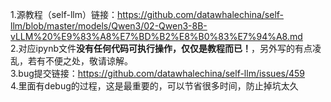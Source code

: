 1.源教程（self-llm）链接：https://github.com/datawhalechina/self-llm/blob/master/models/Qwen3/02-Qwen3-8B-vLLM%20%E9%83%A8%E7%BD%B2%E8%B0%83%E7%94%A8.md    
2.对应ipynb文件**没有任何代码可执行操作，仅仅是教程而已！**，另外写的有点凌乱，若有不便之处，敬请谅解。   
3.bug提交链接：https://github.com/datawhalechina/self-llm/issues/459   
4.里面有debug的过程，这是最重要的，可以节省很多时间，防止掉坑太久  
